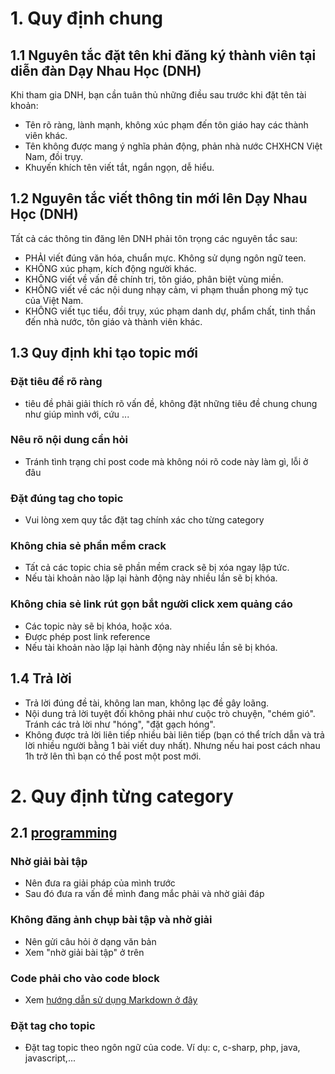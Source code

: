 
# 1. Quy định chung

## 1.1 Nguyên tắc đặt tên khi đăng ký thành viên tại diễn đàn Dạy Nhau Học (DNH)

Khi tham gia DNH, bạn cần tuân thủ những điều sau trước khi đặt tên tài khoản:

- Tên rõ ràng, lành mạnh, không xúc phạm đến tôn giáo hay các thành viên khác.
- Tên không được mang ý nghĩa phản động, phản nhà nước CHXHCN Việt Nam, đồi trụy.
- Khuyến khích tên viết tắt, ngắn ngọn, dễ hiểu.

## 1.2 Nguyên tắc viết thông tin mới lên Dạy Nhau Học (DNH)

Tất cả các thông tin đăng lên DNH phải tôn trọng các nguyên tắc sau:

- PHẢI viết đúng văn hóa, chuẩn mực. Không sử dụng ngôn ngữ teen.
- KHÔNG xúc phạm, kích động người khác.
- KHÔNG viết về vấn đề chính trị, tôn giáo, phân biệt vùng miền.
- KHÔNG viết về các nội dung nhạy cảm, vi phạm thuần phong mỹ tục của Việt Nam.
- KHÔNG viết tục tiểu, đồi trụy, xúc phạm danh dự, phẩm chất, tinh thần đến nhà nước, tôn giáo và thành viên khác.

## 1.3 Quy định khi tạo topic mới

### Đặt tiêu đề rõ ràng 
- tiêu đề phải giải thích rõ vấn đề, không đặt những tiêu đề chung chung như giúp mình với, cứu ...

### Nêu rõ nội dung cần hỏi
- Tránh tình trạng chỉ post code mà không nói rõ code này làm gì, lỗi ở đâu

### Đặt đúng tag cho topic
- Vui lòng xem quy tắc đặt tag chính xác cho từng category

### Không chia sẻ phần mềm crack
- Tất cả các topic chia sẽ phần mềm crack sẽ bị xóa ngay lập tức.
- Nếu tài khoản nào lặp lại hành động này nhiều lần sẽ bị khóa.

### Không chia sẻ link rút gọn bắt người click xem quảng cáo
- Các topic này sẽ bị khóa, hoặc xóa.
- Được phép post link reference
- Nếu tài khoản nào lặp lại hành động này nhiều lần sẽ bị khóa.

## 1.4 Trả lời

- Trả lời đúng đề tài, không lan man, không lạc đề gây loãng.
- Nội dung trả lời tuyệt đối không phải như cuộc trò chuyện, "chém gió". Tránh các trả lời như "hóng", "đặt gạch hóng".
- Không được trả lời liên tiếp nhiều bài liên tiếp (bạn có thể trích dẫn và trả lời nhiều người bằng 1 bài viết duy nhất). Nhưng nếu hai post cách nhau 1h trở lên thì bạn có thể post một post mới.

# 2. Quy định từng category

## 2.1 [programming](http://daynhauhoc.com/c/programming)

### Nhờ giải bài tập
- Nên đưa ra giải pháp của mình trước
- Sau đó đưa ra vấn đề mình đang mắc phải và nhờ giải đáp

### Không đăng ảnh chụp bài tập và nhờ giải
- Nên gửi câu hỏi ở dạng văn bản
- Xem "nhờ giải bài tập" ở trên

### Code phải cho vào code block
- Xem [hướng dẫn sử dụng Markdown ở đây](http://daynhauhoc.com/t/cach-post-code-dung-markdown-trong-category-programming/112)

### Đặt tag cho topic
- Đặt tag topic theo ngôn ngữ của code. Ví dụ: c, c-sharp, php, java, javascript,...
